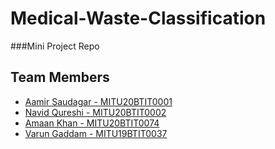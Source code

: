 # Medical-Waste-Classification
###Mini Project Repo

## Team Members 
- <a href="https://github.com/Aamir041">Aamir Saudagar - MITU20BTIT0001</a>
- <a href="https://github.com/navidqureshi">Navid Qureshi - MITU20BTIT0002</a>
- <a href="https://github.com/lilastronautt">Amaan Khan - MITU20BTIT0074</a>
- <a href="https://github.com/varun07-cod">Varun Gaddam - MITU19BTIT0037</a>
